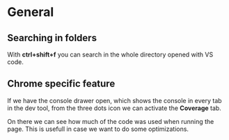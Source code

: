 # General

## Searching in folders

With **ctrl+shift+f** you can search in the whole directory opened with VS code.

## Chrome specific feature
If we have the console drawer open, which shows the console in every tab in the dev tool, from the three dots icon we can activate the **Coverage** tab.

On there we can see how much of the code was used when running the page. This is usefull in case we want to do some optimizations.
